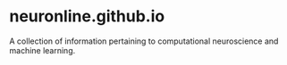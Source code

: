 # neuronline.github.io
A collection of information pertaining to computational neuroscience and machine learning.
